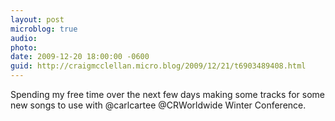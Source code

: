 ```yaml
---
layout: post
microblog: true
audio: 
photo: 
date: 2009-12-20 18:00:00 -0600
guid: http://craigmcclellan.micro.blog/2009/12/21/t6903489408.html
---
```

Spending my free time over the next few days making some tracks for some new songs to use with @carlcartee @CRWorldwide Winter Conference.
